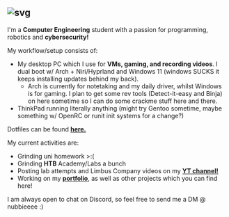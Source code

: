 ## ![svg](https://readme-typing-svg.herokuapp.com?font=B612+Mono&duration=2500&pause=1000&color=FFFFFF&width=435&lines=Hey+there%2C+I'm+Nubb.)

I'm a **Computer Engineering** student with a passion for programming, robotics and **cybersecurity!** 

My workflow/setup consists of: 
- My desktop PC which I use for **VMs, gaming, and recording videos**. I dual boot w/ Arch + Niri/Hyprland and Windows 11 (windows SUCKS it keeps installing updates behind my back). 
    - Arch is currently for notetaking and my daily driver, whilst Windows is for gaming. I plan to get some rev tools (Detect-it-easy and Binja) on here sometime so I can do some crackme stuff here and there. 
- ThinkPad running literally anything (might try Gentoo sometime, maybe something w/ OpenRC or runit init systems for a change?)

Dotfiles can be found [**here.**](https://github.com/nubbsterr/nubbsterr/tree/main/dotfiles)

My current activities are:
* Grinding uni homework >:(
* Grinding **HTB** Academy/Labs a bunch
* Posting lab attempts and Limbus Company videos on my [**YT channel!**](https://www.youtube.com/@0xnubb)
* Working on my [**portfolio**](https://github.com/nubbsterr/web), as well as other projects which you can find here!

I am always open to chat on Discord, so feel free to send me a DM @ nubbieeee :)
